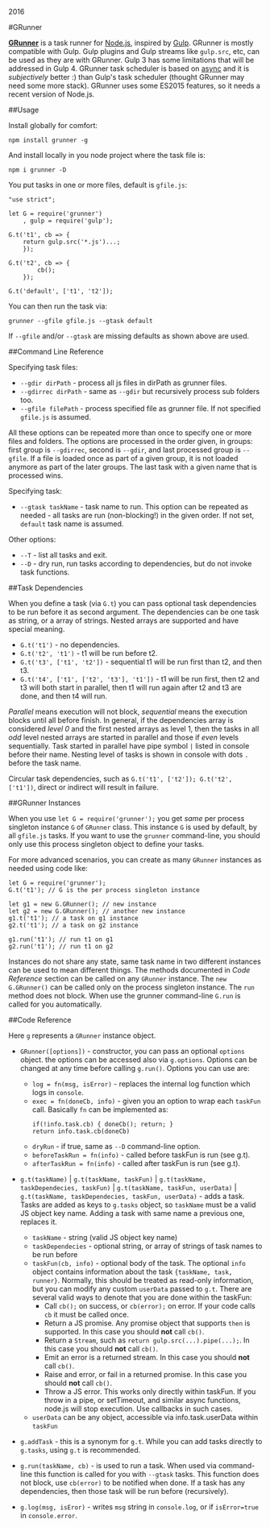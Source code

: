 2016

#GRunner

<!--- tags: javascript nodejs -->

**[GRunner](https://www.npmjs.com/package/grunner)** is a task runner for [Node.js](https://nodejs.org/), inspired by [Gulp](http://gulpjs.com/). GRunner is mostly compatible with Gulp. Gulp plugins and Gulp streams like `gulp.src`, etc, can be used as they are with GRunner. Gulp 3 has some limitations that will be addressed in Gulp 4. GRunner task scheduler is based on [async](https://github.com/caolan/async) and it is *subjectively* better :) than Gulp's task scheduler (thought GRunner may need some more stack). GRunner uses some ES2015 features, so it needs a recent version of Node.js.

##Usage

Install globally for comfort:

```
npm install grunner -g
```

And install locally in you node project where the task file is:

```
npm i grunner -D
```

You put tasks in one or more files, default is `gfile.js`:

```
"use strict";

let G = require('grunner')
    , gulp = require('gulp');

G.t('t1', cb => {
    return gulp.src('*.js')...;
    });

G.t('t2', cb => {
        cb();
    });

G.t('default', ['t1', 't2']);
```

You can then run the task via:

```
grunner --gfile gfile.js --gtask default
```

If `--gfile` and/or `--gtask` are missing defaults as shown above are used.

##Command Line Reference

Specifying task files:

* `--gdir dirPath` - process all js files in dirPath as grunner files. 
* `--gdirrec dirPath` - same as `--gdir` but recursively process sub folders too.
* `--gfile filePath` - process specified file as grunner file. If not specified `gfile.js` is assumed.

All these options can be repeated more than once to specify one or more files and folders. The options are processed in the order given, in groups: first group is `--gdirrec`, second is `--gdir`, and last processed group is `--gfile`. If a file is loaded once as part of a given group, it is not loaded anymore as part of the later groups. The last task with a given name that is processed wins.

Specifying task:

* `--gtask taskName` - task name to run. This option can be repeated as needed - all tasks are run (non-blocking!) in the given order. If not set, `default` task name is assumed.

Other options:

* `--T` - list all tasks and exit.
* `--D` - dry run, run tasks according to dependencies, but do not invoke task functions.

##Task Dependencies

When you define a task (via `G.t`) you can pass optional task dependencies to be run before it as second argument. The dependencies can be one task as string, or a array of strings. Nested arrays are supported and have special meaning.

* `G.t('t1')` - no dependencies.
* `G.t('t2', 't1')` - t1 will be run before t2.
* `G.t('t3', ['t1', 't2'])` - sequential t1 will be run first than t2, and then t3.
* `G.t('t4', ['t1', ['t2', 't3'], 't1'])` - t1 will be run first, then t2 and t3 will both start in parallel, then t1 will run again after t2 and t3 are done, and then t4 will run.

*Parallel* means execution will not block, *sequential* means the execution blocks until all before finish. In general, if the dependencies array is considered *level 0* and the first nested arrays as level 1, then the tasks in all *odd* level nested arrays are started in parallel and those if *even* levels sequentially. Task started in parallel have pipe symbol `|` listed in console before their name. Nesting level of tasks is shown in console with dots `.` before the task name.

Circular task dependencies, such as `G.t('t1', ['t2']); G.t('t2', ['t1'])`, direct or indirect will result in failure.

##GRunner Instances

When you use `let G = require('grunner');` you get *same* per process singleton instance `G` of `GRunner` class. This instance `G` is used by default, by all `gfile.js` tasks. If you want to use the `grunner` command-line, you should only use this process singleton object to define your tasks. 

For more advanced scenarios, you can create as many `GRunner` instances as needed using code like:

```
let G = require('grunner');
G.t('t1'); // G is the per process singleton instance

let g1 = new G.GRunner(); // new instance
let g2 = new G.GRunner(); // another new instance
g1.t('t1'); // a task on g1 instance
g2.t('t1'); // a task on g2 instance

g1.run('t1'); // run t1 on g1
g2.run('t1'); // run t1 on g2
```

Instances do not share any state, same task name in two different instances can be used to mean different things. The methods documented in *Code Reference* section can be called on any `GRunner` instance. The `new G.GRunner()` can be called only on the process singleton instance. The `run` method does not block. When use the grunner command-line `G.run` is called for you automatically.

##Code Reference

Here `g` represents a `GRunner` instance object.

* `GRunner([options])` - constructor, you can pass an optional `options` object. the options can be accessed also via `g.options`. Options can be changed at any time before calling `g.run()`. Options you can use are:
    * `log = fn(msg, isError)` - replaces the internal log function which logs in `console`.
    * `exec = fn(doneCb, info)` - given you an option to wrap each `taskFun` call. Basically `fn` can be implemented as:
        ``` 
        if(!info.task.cb) { doneCb(); return; }
        return info.task.cb(doneCb)
        ```
    * `dryRun` - if true, same as `--D` command-line option.
    * `beforeTaskRun = fn(info)` - called before taskFun is run (see g.t).
    * `afterTaskRun = fn(info)` - called after taskFun is run (see g.t).

* `g.t(taskName)` | `g.t(taskName, taskFun)` | `g.t(taskName, taskDependecies, taskFun)` |  `g.t(taskName, taskFun, userData)` | `g.t(taskName, taskDependecies, taskFun, userData)` - adds a task. Tasks are added as keys to `g.tasks` object, so `taskName` must be a valid JS object key name. Adding a task with same name a previous one, replaces it.
    * `taskName` - string (valid JS object key name)
    * `taskDependecies` - optional string, or array of strings of task names to be run before
    * `taskFun(cb, info)` - optional body of the task. The optional `info` object contains information about the task `{taskName, task, runner}`. Normally, this should be treated as read-only information, but you can modify any custom `userData` passed to `g.t`. There are several valid ways to denote that you are done within the taskFun:
        * Call `cb();` on success, or `cb(error);` on error. If your code calls `cb` it must be called once.
        * Return a JS promise. Any promise object that supports `then` is supported. In this case you should **not** call `cb()`.
        * Return a `Stream`, such as `return gulp.src(...).pipe(...);`. In this case you should **not** call `cb()`.
        * Emit an error is a returned stream. In this case you should **not** call `cb()`.
        * Raise and error, or fail in a returned promise. In this case you should **not** call `cb()`.
        * Throw a JS error. This works only directly within taskFun. If you throw in a pipe, or setTimeout, and similar async functions, node.js will stop execution. Use callbacks in such cases.
    * `userData` can be any object, accessible via info.task.userData within `taskFun`

* `g.addTask` - this is a synonym for `g.t`. While you can add tasks directly to `g.tasks`, using `g.t` is recommended.

* `g.run(taskName, cb)` - is used to run a task. When used via command-line this function is called for you with `--gtask` tasks. This function does not block, use `cb(error)` to be notified when done. If a task has any dependencies, then those task will be run before (recursively).

* `g.log(msg, isEror)` - writes `msg` string in `console.log`, or if `isError=true` in `console.error`.


